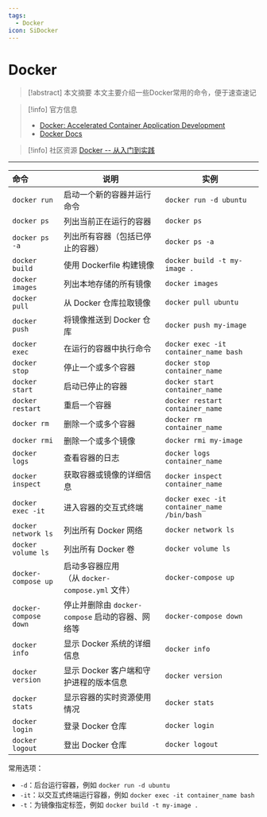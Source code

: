 ```yaml
---
tags:
  - Docker
icon: SiDocker
---
```


# Docker

> [!abstract] 本文摘要
> 本文主要介绍一些Docker常用的命令，便于速查速记

> [!info] 官方信息
> - [Docker: Accelerated Container Application Development](https://www.docker.com/)
> - [Docker Docs](https://docs.docker.com/)

> [!info] 社区资源
> [Docker -- 从入门到实践](https://docker-practice.github.io/zh-cn/)

---

| 命令                    | 说明                                 | 实例                                         |
| :-------------------- | ---------------------------------- | ------------------------------------------ |
| `docker run`          | 启动一个新的容器并运行命令                      | `docker run -d ubuntu`                     |
| `docker ps`           | 列出当前正在运行的容器                        | `docker ps`                                |
| `docker ps -a`        | 列出所有容器（包括已停止的容器）                   | `docker ps -a`                             |
| `docker build`        | 使用 Dockerfile 构建镜像                 | `docker build -t my-image .`               |
| `docker images`       | 列出本地存储的所有镜像                        | `docker images`                            |
| `docker pull`         | 从 Docker 仓库拉取镜像                    | `docker pull ubuntu`                       |
| `docker push`         | 将镜像推送到 Docker 仓库                   | `docker push my-image`                     |
| `docker exec`         | 在运行的容器中执行命令                        | `docker exec -it container_name bash`      |
| `docker stop`         | 停止一个或多个容器                          | `docker stop container_name`               |
| `docker start`        | 启动已停止的容器                           | `docker start container_name`              |
| `docker restart`      | 重启一个容器                             | `docker restart container_name`            |
| `docker rm`           | 删除一个或多个容器                          | `docker rm container_name`                 |
| `docker rmi`          | 删除一个或多个镜像                          | `docker rmi my-image`                      |
| `docker logs`         | 查看容器的日志                            | `docker logs container_name`               |
| `docker inspect`      | 获取容器或镜像的详细信息                       | `docker inspect container_name`            |
| `docker exec -it`     | 进入容器的交互式终端                         | `docker exec -it container_name /bin/bash` |
| `docker network ls`   | 列出所有 Docker 网络                     | `docker network ls`                        |
| `docker volume ls`    | 列出所有 Docker 卷                      | `docker volume ls`                         |
| `docker-compose up`   | 启动多容器应用（从 `docker-compose.yml` 文件） | `docker-compose up`                        |
| `docker-compose down` | 停止并删除由 `docker-compose` 启动的容器、网络等  | `docker-compose down`                      |
| `docker info`         | 显示 Docker 系统的详细信息                  | `docker info`                              |
| `docker version`      | 显示 Docker 客户端和守护进程的版本信息            | `docker version`                           |
| `docker stats`        | 显示容器的实时资源使用情况                      | `docker stats`                             |
| `docker login`        | 登录 Docker 仓库                       | `docker login`                             |
| `docker logout`       | 登出 Docker 仓库                       | `docker logout`                            |

常用选项：

- `-d`：后台运行容器，例如 `docker run -d ubuntu`
- `-it`：以交互式终端运行容器，例如 `docker exec -it container_name bash`
- `-t`：为镜像指定标签，例如 `docker build -t my-image .`

